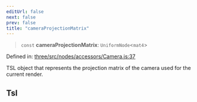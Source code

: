 ```yaml
---
editUrl: false
next: false
prev: false
title: "cameraProjectionMatrix"
---
```


> `const` **cameraProjectionMatrix**: `UniformNode`\<`mat4`\>

Defined in: [three/src/nodes/accessors/Camera.js:37](https://github.com/DefinitelyMaybe/three-i18n/blob/fa57b79433d1c349ffb23a78727299c8d4190136/three/src/nodes/accessors/Camera.js#L37)

TSL object that represents the projection matrix of the camera used for the current render.

## Tsl
